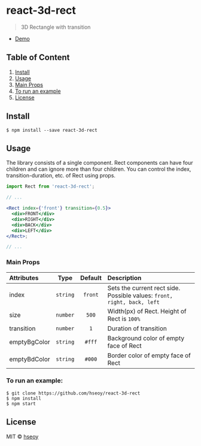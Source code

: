 # react-3d-rect

> 3D Rectangle with transition

- [Demo](https://hseoy.github.io/react-3d-rect/)

## Table of Content

1. [Install](#install)
2. [Usage](#usage)
3. [Main Props](#main-props)
4. [To run an example](#to-run-an-example)
5. [License](#license)

## Install

```
$ npm install --save react-3d-rect
```

## Usage

The library consists of a single component. Rect components can have four children and can ignore more than four children. You can control the index, transition-duration, etc. of Rect using props.

```jsx
import Rect from 'react-3d-rect';

// ...

<Rect index={'front'} transition={0.5}>
  <div>FRONT</div>
  <div>RIGHT</div>
  <div>BACK</div>
  <div>LEFT</div>
</Rect>;

// ...
```

### Main Props

| Attributes   |   Type   | Default | Description                                                             |
| :----------- | :------: | :-----: | :---------------------------------------------------------------------- |
| index        | `string` | `front` | Sets the current rect side. Possible values: `front, right, back, left` |
| size         | `number` |  `500`  | Width(px) of Rect. Height of Rect is `100%`                             |
| transition   | `number` |   `1`   | Duration of transition                                                  |
| emptyBgColor | `string` | `#fff`  | Background color of empty face of Rect                                  |
| emptyBdColor | `string` | `#000`  | Border color of empty face of Rect                                      |

### To run an example:

```
$ git clone https://github.com/hseoy/react-3d-rect
$ npm install
$ npm start
```

## License

MIT © [hseoy](https://github.com/hseoy)

